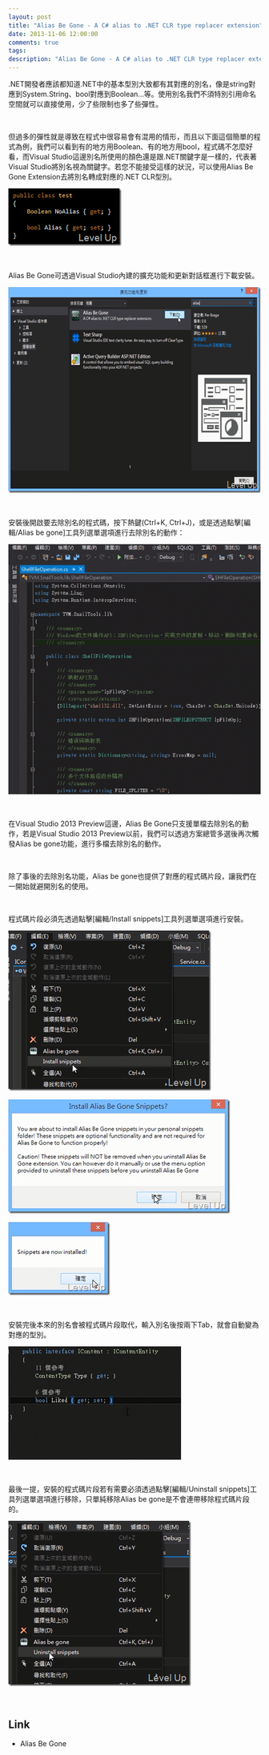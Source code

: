 ```yaml
---
layout: post
title: "Alias Be Gone - A C# alias to .NET CLR type replacer extension"
date: 2013-11-06 12:00:00
comments: true
tags: 
description: "Alias Be Gone - A C# alias to .NET CLR type replacer extension"
---
```

<p>
	.NET開發者應該都知道.NET中的基本型別大致都有其對應的別名，像是string對應到System.String、bool對應到Boolean...等。使用別名我們不須特別引用命名空間就可以直接使用，少了些限制也多了些彈性。</p>
<p>
	 </p>
<p>
	但過多的彈性就是導致在程式中很容易會有混用的情形，而且以下面這個簡單的程式為例，我們可以看到有的地方用Boolean、有的地方用bool，程式碼不怎麼好看，而Visual Studio這邊別名所使用的顏色還是跟.NET關鍵字是一樣的，代表著Visual Studio將別名視為關鍵字。若您不能接受這樣的狀況，可以使用Alias Be Gone Extension去將別名轉成對應的.NET CLR型別。</p>
<p>
	<img alt="image" border="0" height="115" src="\images\posts\4f45e11a-1310-411b-84fd-ed2efe4f66a8\image_thumb_5.png" style="border-top: 0px; border-right: 0px; border-bottom: 0px; border-left: 0px" width="226" /></p>
<p>
	 </p>
<p>
	Alias Be Gone可透過Visual Studio內建的擴充功能和更新對話框進行下載安裝。</p>
<p>
	<img alt="image" border="0" height="411" src="\images\posts\4f45e11a-1310-411b-84fd-ed2efe4f66a8\image_thumb.png" style="border-top: 0px; border-right: 0px; border-bottom: 0px; border-left: 0px" width="644" /></p>
<p>
	 </p>
<p>
	安裝後開啟要去除別名的程式碼，按下熱鍵(Ctrl+K, Ctrl+J)，或是透過點擊[編輯/Alias be gone]工具列選單選項進行去除別名的動作：</p>
<p>
	<img border="0" src="\images\posts\4f45e11a-1310-411b-84fd-ed2efe4f66a8\201383117413407.gif" /></p>
<p>
	 </p>
<p>
	在Visual Studio 2013 Preview這邊，Alias Be Gone只支援單檔去除別名的動作，若是Visual Studio 2013 Preview以前，我們可以透過方案總管多選後再次觸發Alias be gone功能，進行多檔去除別名的動作。</p>
<p>
	 </p>
<p>
	除了事後的去除別名功能，Alias be gone也提供了對應的程式碼片段，讓我們在一開始就避開別名的使用。</p>
<p>
	 </p>
<p>
	程式碼片段必須先透過點擊[編輯/Install snippets]工具列選單選項進行安裝。</p>
<p>
	<img alt="image" border="0" height="320" src="\images\posts\4f45e11a-1310-411b-84fd-ed2efe4f66a8\image_thumb_1.png" style="border-top: 0px; border-right: 0px; border-bottom: 0px; border-left: 0px" width="405" /></p>
<p>
	<img alt="image" border="0" height="228" src="\images\posts\4f45e11a-1310-411b-84fd-ed2efe4f66a8\image_thumb_2.png" style="border-top: 0px; border-right: 0px; border-bottom: 0px; border-left: 0px" width="443" /></p>
<p>
	<img alt="image" border="0" height="146" src="\images\posts\4f45e11a-1310-411b-84fd-ed2efe4f66a8\image_thumb_3.png" style="border-top: 0px; border-right: 0px; border-bottom: 0px; border-left: 0px" width="203" /></p>
<p>
	 </p>
<p>
	安裝完後本來的別名會被程式碼片段取代，輸入別名後按兩下Tab，就會自動變為對應的型別。</p>
<p>
	<img border="0" src="\images\posts\4f45e11a-1310-411b-84fd-ed2efe4f66a8\201383117447407.gif" /></p>
<p>
	 </p>
<p>
	最後一提，安裝的程式碼片段若有需要必須透過點擊[編輯/Uninstall snippets]工具列選單選項進行移除，只單純移除Alias be gone是不會連帶移除程式碼片段的。</p>
<p>
	<img alt="image" border="0" height="330" src="\images\posts\4f45e11a-1310-411b-84fd-ed2efe4f66a8\image_thumb_4.png" style="border-top: 0px; border-right: 0px; border-bottom: 0px; border-left: 0px" width="365" /></p>
<p>
	 </p>
<h2>
	Link</h2>
<ul>
	<li>
		Alias Be Gone</li>
</ul>
